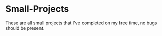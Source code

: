 # Small-Projects
These are all small projects that I've completed on my free time, no bugs should be present. 
